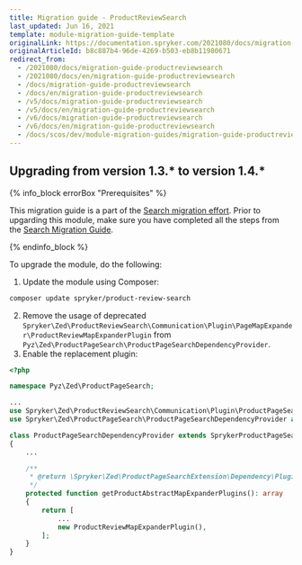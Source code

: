 ```yaml
---
title: Migration guide - ProductReviewSearch
last_updated: Jun 16, 2021
template: module-migration-guide-template
originalLink: https://documentation.spryker.com/2021080/docs/migration-guide-productreviewsearch
originalArticleId: b8c887b4-96de-4269-b503-eb8b11980671
redirect_from:
  - /2021080/docs/migration-guide-productreviewsearch
  - /2021080/docs/en/migration-guide-productreviewsearch
  - /docs/migration-guide-productreviewsearch
  - /docs/en/migration-guide-productreviewsearch
  - /v5/docs/migration-guide-productreviewsearch
  - /v5/docs/en/migration-guide-productreviewsearch
  - /v6/docs/migration-guide-productreviewsearch
  - /v6/docs/en/migration-guide-productreviewsearch
  - /docs/scos/dev/module-migration-guides/migration-guide-productreviewsearch.html
---
```


## Upgrading from version 1.3.* to version 1.4.*

{% info_block errorBox "Prerequisites" %}

This migration guide is a part of the [Search migration effort](/docs/scos/dev/migration-concepts/search-migration-concept/search-migration-concept.html). Prior to upgarding this module, make sure you have completed all the steps from the [Search Migration Guide](/docs/scos/dev/module-migration-guides/migration-guide-search.html#upgrading-from-version-89-to-version-810).

{% endinfo_block %}

To upgrade the module, do the following:

1. Update the module using Composer:

```bash
composer update spryker/product-review-search
```

2. Remove the usage of deprecated `Spryker\Zed\ProductReviewSearch\Communication\Plugin\PageMapExpander\ProductReviewMapExpanderPlugin` from `Pyz\Zed\ProductPageSearch\ProductPageSearchDependencyProvider`.
3. Enable the replacement plugin:

```php
<?php

namespace Pyz\Zed\ProductPageSearch;

...
use Spryker\Zed\ProductReviewSearch\Communication\Plugin\ProductPageSearch\Elasticsearch\ProductReviewMapExpanderPlugin;
use Spryker\Zed\ProductPageSearch\ProductPageSearchDependencyProvider as SprykerProductPageSearchDependencyProvider;

class ProductPageSearchDependencyProvider extends SprykerProductPageSearchDependencyProvider
{
    ...

    /**
     * @return \Spryker\Zed\ProductPageSearchExtension\Dependency\Plugin\ProductAbstractMapExpanderPluginInterface[]
     */
    protected function getProductAbstractMapExpanderPlugins(): array
    {
        return [
            ...
            new ProductReviewMapExpanderPlugin(),
        ];
    }
}
```
